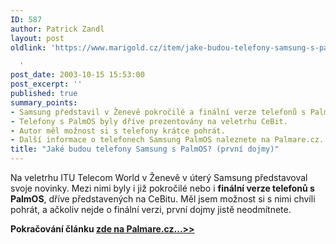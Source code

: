 ```yaml
---
ID: 587
author: Patrick Zandl
layout: post
oldlink: 'https://www.marigold.cz/item/jake-budou-telefony-samsung-s-palmos-prvni-dojmy

  '
post_date: 2003-10-15 15:53:00
post_excerpt: ''
published: true
summary_points:
- Samsung představil v Ženevě pokročilé a finální verze telefonů s PalmOS.
- Telefony s PalmOS byly dříve prezentovány na veletrhu CeBit.
- Autor měl možnost si s telefony krátce pohrát.
- Další informace o telefonech Samsung PalmOS naleznete na Palmare.cz.
title: "Jaké budou telefony Samsung s PalmOS? (první dojmy)"
---
```


<p>
Na veletrhu ITU Telecom World v Ženevě v úterý Samsung představoval svoje novinky. Mezi nimi byly i již pokročilé nebo i <STRONG>finální verze telefonů s PalmOS</STRONG>, dříve představených na CeBitu. Měl jsem možnost si s nimi chvíli pohrát, a ačkoliv nejde o finální verzi, první dojmy jistě neodmítnete. </p>

<p>
<STRONG>Pokračování článku </STRONG><A href="http://palmare.idnes.cz/PalmOS/PalmOS_Hardware/samsung031016.html"><STRONG>zde na Palmare.cz...&gt;&gt;</STRONG></A></p>